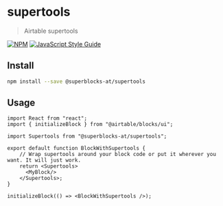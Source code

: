 # supertools

> Airtable supertools

[![NPM](https://img.shields.io/npm/v/supertools.svg)](https://www.npmjs.com/package/@superblocks-at/supertools) [![JavaScript Style Guide](https://img.shields.io/badge/code_style-standard-brightgreen.svg)](https://standardjs.com)

## Install

```bash
npm install --save @superblocks-at/supertools
```

## Usage

```tsx
import React from "react";
import { initializeBlock } from "@airtable/blocks/ui";

import Supertools from "@superblocks-at/supertools";

export default function BlockWithSupertools {
    // Wrap supertools around your block code or put it wherever you want. It will just work.
    return <Supertools>
      <MyBlock/>
    </Supertools>;
}

initializeBlock(() => <BlockWithSupertools />);
```
